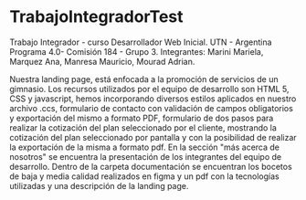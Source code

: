 # TrabajoIntegradorTest

Trabajo Integrador - curso Desarrollador Web Inicial. UTN - Argentina Programa 4.0- Comisión 184 - Grupo 3.
Integrantes: Marini Mariela,
             Marquez Ana,
             Manresa Mauricio,
             Mourad Adrian. 

Nuestra landing page, está enfocada a la promoción de servicios de un gimnasio. Los recursos utilizados por el equipo de desarrollo son HTML 5, CSS y javascript, hemos incorporando diversos estilos aplicados en nuestro archivo .ccs, formulario de contacto con validación de campos obligatorios y exportación del mismo a formato PDF, formulario de dos pasos para realizar la cotización del plan seleccionado por el cliente, mostrando la cotización del plan seleccionado por pantalla y con la posibilidad de realizar la exportación de la misma a formato pdf. En la sección "más acerca de nosotros" se encuentra la presentación de los integrantes del equipo de desarrollo.
Dentro de la carpeta documentación se encuentran los bocetos de baja y media calidad realizados en figma y un pdf con la tecnologías utilizadas y una descripción de la landing page.

